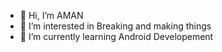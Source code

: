 - 👋 Hi, I’m AMAN
- 👀 I’m interested in Breaking and making things
- 🌱 I’m currently learning Android Developement



<!---
amanTHEBreaker/amanTHEBreaker is a ✨ special ✨ repository because its `README.md` (this file) appears on your GitHub profile.
You can click the Preview link to take a look at your changes.
--->
